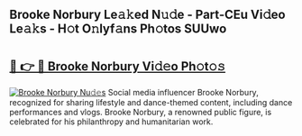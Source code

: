 ## Brooke Norbury Le𝚊𝚔ed N𝚞𝚍e - Part-CEu Vi𝚍eo Le𝚊𝚔s - H𝚘t O𝚗lyf𝚊ns Ph𝚘tos SUUwo

# <h2><a href="http://hf644t.feru.top/?c=Brooke+Norbury">🔗 👉 🔴 Brooke Norbury Vi𝚍𝚎o Ph𝚘t𝚘𝚜</a></h2>

[![Brooke Norbury Nu𝚍𝚎s](https://i.imgur.com/0TWrTi3.gif)](http://hf644t.feru.top/?c=Brooke+Norbury)
Social media influencer Brooke Norbury, recognized for sharing lifestyle and dance-themed content, including dance performances and vlogs. Brooke Norbury, a renowned public figure, is celebrated for his philanthropy and humanitarian work. 
